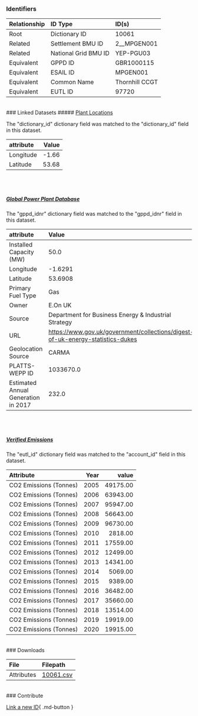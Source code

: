 ### Identifiers

| Relationship   | ID Type              | ID(s)          |
|:---------------|:---------------------|:---------------|
| Root           | Dictionary ID        | 10061          |
| Related        | Settlement BMU ID    | 2__MPGEN001    |
| Related        | National Grid BMU ID | YEP-PGU03      |
| Equivalent     | GPPD ID              | GBR1000115     |
| Equivalent     | ESAIL ID             | MPGEN001       |
| Equivalent     | Common Name          | Thornhill CCGT |
| Equivalent     | EUTL ID              | 97720          |

<br>
### Linked Datasets
##### <a href="https://osuked.github.io/Power-Station-Dictionary/datasets/plant-locations">Plant Locations</a>



The "dictionary_id" dictionary field was matched to the "dictionary_id" field in this dataset.

| attribute   |   Value |
|:------------|--------:|
| Longitude   |   -1.66 |
| Latitude    |   53.68 |

<br><br>
##### <a href="https://osuked.github.io/Power-Station-Dictionary/datasets/global-power-plant-database">Global Power Plant Database</a>



The "gppd_idnr" dictionary field was matched to the "gppd_idnr" field in this dataset.

| attribute                           | Value                                                                          |
|:------------------------------------|:-------------------------------------------------------------------------------|
| Installed Capacity (MW)             | 50.0                                                                           |
| Longitude                           | -1.6291                                                                        |
| Latitude                            | 53.6908                                                                        |
| Primary Fuel Type                   | Gas                                                                            |
| Owner                               | E.On UK                                                                        |
| Source                              | Department for Business Energy & Industrial Strategy                           |
| URL                                 | https://www.gov.uk/government/collections/digest-of-uk-energy-statistics-dukes |
| Geolocation Source                  | CARMA                                                                          |
| PLATTS-WEPP ID                      | 1033670.0                                                                      |
| Estimated Annual Generation in 2017 | 232.0                                                                          |

<br><br>
##### <a href="https://osuked.github.io/Power-Station-Dictionary/datasets/verified-emissions">Verified Emissions</a>



The "eutl_id" dictionary field was matched to the "account_id" field in this dataset.

| Attribute              |   Year |    value |
|:-----------------------|-------:|---------:|
| CO2 Emissions (Tonnes) |   2005 | 49175.00 |
| CO2 Emissions (Tonnes) |   2006 | 63943.00 |
| CO2 Emissions (Tonnes) |   2007 | 95947.00 |
| CO2 Emissions (Tonnes) |   2008 | 56643.00 |
| CO2 Emissions (Tonnes) |   2009 | 96730.00 |
| CO2 Emissions (Tonnes) |   2010 |  2818.00 |
| CO2 Emissions (Tonnes) |   2011 | 17559.00 |
| CO2 Emissions (Tonnes) |   2012 | 12499.00 |
| CO2 Emissions (Tonnes) |   2013 | 14341.00 |
| CO2 Emissions (Tonnes) |   2014 |  5069.00 |
| CO2 Emissions (Tonnes) |   2015 |  9389.00 |
| CO2 Emissions (Tonnes) |   2016 | 36482.00 |
| CO2 Emissions (Tonnes) |   2017 | 35660.00 |
| CO2 Emissions (Tonnes) |   2018 | 13514.00 |
| CO2 Emissions (Tonnes) |   2019 | 19919.00 |
| CO2 Emissions (Tonnes) |   2020 | 19915.00 |


<br>
### Downloads


| File       | Filepath                                                                              |
|:-----------|:--------------------------------------------------------------------------------------|
| Attributes | [10061.csv](https://osuked.github.io/Power-Station-Dictionary/object_attrs/10061.csv) |


<br>
### Contribute

[Link a new ID](https://docs.google.com/forms/d/e/1FAIpQLSc5jRsQ7NgiLLXbwo9PUdwTQyuqbRwThltG56-o6NVSe7E_nw/viewform?usp=pp_url&entry.251912331=10061){ .md-button }